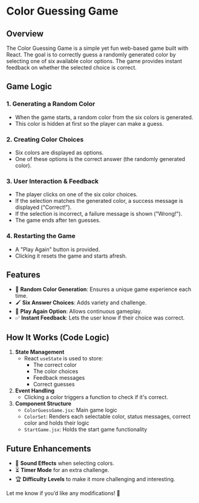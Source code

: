 # Color Guessing Game

## Overview
The Color Guessing Game is a simple yet fun web-based game built with React. The goal is to correctly guess a randomly generated color by selecting one of six available color options. The game provides instant feedback on whether the selected choice is correct.

## Game Logic

### 1. **Generating a Random Color**
- When the game starts, a random color from the six colors is generated.
- This color is hidden at first so the player can make a guess.

### 2. **Creating Color Choices**
- Six colors are displayed as options.
- One of these options is the correct answer (the randomly generated color).

### 3. **User Interaction & Feedback**
- The player clicks on one of the six color choices.
- If the selection matches the generated color, a success message is displayed ("Correct!").
- If the selection is incorrect, a failure message is shown ("Wrong!").
- The game ends after ten guesses. 

### 4. **Restarting the Game**
- A "Play Again" button is provided.
- Clicking it resets the game and starts afresh.

## Features
- 🎨 **Random Color Generation**: Ensures a unique game experience each time.
- 🖌 **Six Answer Choices**: Adds variety and challenge.
- 🔄 **Play Again Option**: Allows continuous gameplay.
- ✅ **Instant Feedback**: Lets the user know if their choice was correct.

## How It Works (Code Logic)
1. **State Management**
   - React `useState` is used to store:
     - The correct color
     - The color choices
     - Feedback messages
     - Correct guesses
2. **Event Handling**
   - Clicking a color triggers a function to check if it's correct.
3. **Component Structure**
   - `ColorGuessGame.jsx`: Main game logic
   - `ColorSet`: Renders each selectable color, status messages, correct color and holds their logic
   - `StartGame.jsx`: Holds the start game functionality

## Future Enhancements
- 🎵 **Sound Effects** when selecting colors.
- ⏳ **Timer Mode** for an extra challenge.
- 🏆 **Difficulty Levels** to make it more challenging and interesting.

Let me know if you’d like any modifications! 🚀

